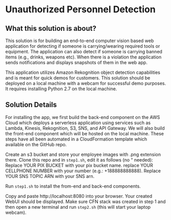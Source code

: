# Unauthorized Personnel Detection 

## What this solution is about?
This solution is for building an end-to-end computer vision based web application for detecting if someone is carrying/wearing required tools or equipment. The application can also detect if someone is carrying banned items (e.g., drinks, weapons etc). When there is a violation the application sends notifications and displays snapshots of them in the web app. 

This application utilizes Amazon Rekognition object detection capabilities and is meant for quick demos for customers. This solution should be deployed on a local machine with a webcam for successful demo purposes. It requires installing Python 2.7 on the local machine.

## Solution Details

For installing the app, we first build the back-end component on the AWS Cloud which deploys a serverless application using services such as Lambda, Kinesis, Rekognition, S3, SNS, and API Gateway. We will also build the front-end component which will be hosted on the local machine. These steps have all been automated in a CloudFormation template which available on the GitHub repo. 

Create an s3 bucket and store your employee images with .png extension there. Clone this repo and in `step1.sh`, edit it as follows (no “ needed): Replace YOUR PIX BUCKET with your pix bucket name. replace YOUR CELLPHONE NUMBER with your number (e.g.: +188888888888). Replace YOUR SNS TOPIC ARN with your SNS arn.

Run `step1.sh` to install the from-end and back-end components.

Copy and paste http://localhost:8080 into your browser. Your created WebUI should be displayed.
Make sure CFN stack was created in step 1 and then open a new terminal and run `step2.sh` (this will start your laptop webcam).
